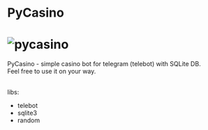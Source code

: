 # PyCasino
# ![pycasino](https://user-images.githubusercontent.com/35878165/192375169-032f335d-6e1d-4b82-baf7-8ef767349981.PNG)
PyCasino - simple casino bot for telegram (telebot) with SQLite DB. <br>
Feel free to use it on your way. <br> <br>

libs:
- telebot
- sqlite3
- random



